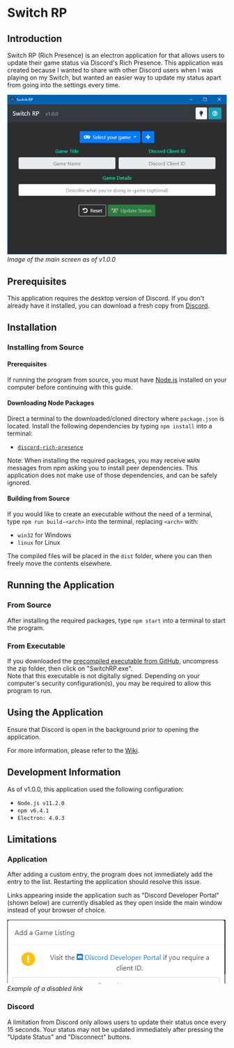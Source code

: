 # Switch RP
## Introduction

Switch RP (Rich Presence) is an electron application for that allows users to update their game status via Discord's Rich Presence. This application was created because I wanted to share with other Discord users when I was playing on my Switch, but wanted an easier way to update my status apart from going into the settings every time.

![Switch RP main screen](./docs/readme/img/mainScreen.PNG)
<br>
_Image of the main screen as of v1.0.0_

## Prerequisites
This application requires the desktop version of Discord. If you don't already have it installed, you can download a fresh copy from [Discord](https://discordapp.com/download).

## Installation
### Installing from Source
#### Prerequisites
If running the program from source, you must have [Node.js](https://nodejs.org/) installed on your computer before continuing with this guide.

#### Downloading Node Packages
Direct a terminal to the downloaded/cloned directory where `package.json` is located. Install the following dependencies by typing `npm install` into a terminal:
* [`discord-rich-presence`](https://www.npmjs.com/package/discord-rich-presence)

Note: When installing the required packages, you may receive `WARN` messages from npm asking you to install peer dependencies. This application does not make use of those dependencies, and can be safely ignored.

#### Building from Source
If you would like to create an executable without the need of a terminal, type `npm run build-<arch>` into the terminal, replacing `<arch>` with:
* `win32` for Windows
* `linux` for Linux

The compiled files will be placed in the `dist` folder, where you can then freely move the contents elsewhere.

## Running the Application
### From Source
After installing the required packages, type `npm start` into a terminal to start the program.

### From Executable
If you downloaded the [precompiled executable from GitHub](https://github.com/alairon/SwitchRP/releases), uncompress the zip folder, then click on "SwitchRP.exe". <br>
Note that this executable is not digitally signed. Depending on your computer's security configuration(s), you may be required to allow this program to run.

## Using the Application
Ensure that Discord is open in the background prior to opening the application.

For more information, please refer to the [Wiki](https://github.com/alairon/SwitchRP/wiki).

## Development Information
As of v1.0.0, this application used the following configuration:
* `Node.js v11.2.0`
* `npm v6.4.1`
* `Electron: 4.0.3`

## Limitations
### Application
After adding a custom entry, the program does not immediately add the entry to the list. Restarting the application should resolve this issue.

Links appearing inside the application such as "Discord Developer Portal" (shown below) are currently disabled as they open inside the main window instead of your browser of choice.

![Link issue](./docs/readme/img/KnownIssue2.png)
<br>
_Example of a disabled link_

### Discord
A limitation from Discord only allows users to update their status once every 15 seconds. Your status may not be updated immediately after pressing the "Update Status" and "Disconnect" buttons.
